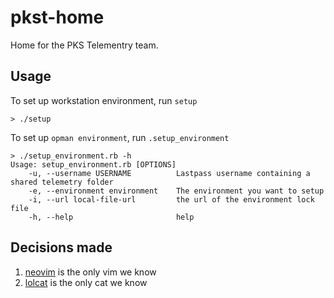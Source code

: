 # pkst-home

Home for the PKS Telementry team.

## Usage

To set up workstation environment, run `setup`
```
> ./setup
```

To set up `opman environment`, run `.setup_environment`
```
> ./setup_environment.rb -h
Usage: setup_environment.rb [OPTIONS]
    -u, --username USERNAME          Lastpass username containing a shared telemetry folder
    -e, --environment environment    The environment you want to setup
    -i, --url local-file-url         the url of the environment lock file
    -h, --help                       help
```


## Decisions made

1. [neovim](https://github.com/neovim/neovim) is the only vim we know
1. [lolcat](https://github.com/busyloop/lolcat) is the only cat we know
